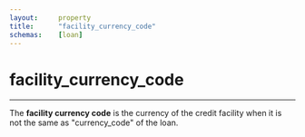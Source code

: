 ```yaml
---
layout:     property
title:      "facility_currency_code"
schemas:    [loan]
---
```


# facility_currency_code

---

The **facility currency code** is the currency of the credit facility when it is not the same as "currency_code" of the loan.

